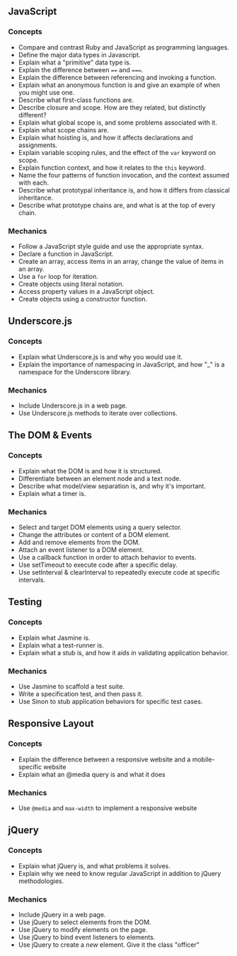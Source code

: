 ## JavaScript

### Concepts

- Compare and contrast Ruby and JavaScript as programming languages.
- Define the major data types in Javascript.
- Explain what a "primitive" data type is.
- Explain the difference between `==` and `===`.
- Explain the difference between referencing and invoking a function.
- Explain what an anonymous function is and give an example of when you might use one.
- Describe what first-class functions are.
- Describe closure and scope. How are they related, but distinctly different?
- Explain what global scope is, and some problems associated with it.
- Explain what scope chains are.
- Explain what hoisting is, and how it affects declarations and assignments.
- Explain variable scoping rules, and the effect of the `var` keyword on scope.
- Explain function context, and how it relates to the `this` keyword.
- Name the four patterns of function invocation, and the context assumed with each.
- Describe what prototypal inheritance is, and how it differs from classical inheritance.
- Describe what prototype chains are, and what is at the top of every chain.

### Mechanics

- Follow a JavaScript style guide and use the appropriate syntax.
- Declare a function in JavaScript.
- Create an array, access items in an array, change the value of items in an array.
- Use a `for` loop for iteration.
- Create objects using literal notation.
- Access property values in a JavaScript object.
- Create objects using a constructor function.


## Underscore.js

### Concepts

- Explain what Underscore.js is and why you would use it.
- Explain the importance of namespacing in JavaScript, and how "_" is a namespace for the Underscore library.

### Mechanics

- Include Underscore.js in a web page.
- Use Underscore.js methods to iterate over collections.


## The DOM & Events

### Concepts

- Explain what the DOM is and how it is structured.
- Differentiate between an element node and a text node.
- Describe what model/view separation is, and why it's important.
- Explain what a timer is.

### Mechanics

- Select and target DOM elements using a query selector.
- Change the attributes or content of a DOM element.
- Add and remove elements from the DOM.
- Attach an event listener to a DOM element.
- Use a callback function in order to attach behavior to events.
- Use setTimeout to execute code after a specific delay.
- Use setInterval & clearInterval to repeatedly execute code at specific intervals.


## Testing

### Concepts

- Explain what Jasmine is.
- Explain what a test-runner is.
- Explain what a stub is, and how it aids in validating application behavior.

### Mechanics

- Use Jasmine to scaffold a test suite.
- Write a specification test, and then pass it.
- Use Sinon to stub application behaviors for specific test cases.


## Responsive Layout

### Concepts

- Explain the difference between a responsive website and a mobile-specific website
- Explain what an @media query is and what it does

### Mechanics

- Use `@media` and `max-width` to implement a responsive website


## jQuery

### Concepts

- Explain what jQuery is, and what problems it solves.
- Explain why we need to know regular JavaScript in addition to jQuery methodologies.

### Mechanics

- Include jQuery in a web page.
- Use jQuery to select elements from the DOM.
- Use jQuery to modify elements on the page.
- Use jQuery to bind event listeners to elements.
- Use jQuery to create a *new* element. Give it the class  "officer"

